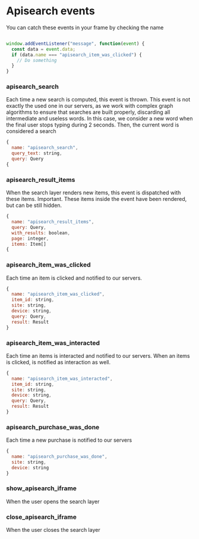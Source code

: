 # Apisearch events

You can catch these events in your frame by checking the name

```javascript

window.addEventListener("message", function(event) {
  const data = event.data;
  if (data.name === "apisearch_item_was_clicked") {
    // Do something
  }
}
```

### apisearch_search

Each time a new search is computed, this event is thrown. This event is not exactly the used one in our servers, as we work with complex graph algorithms to ensure that searches are built properly, discarding all intermediate and useless words. In this case, we consider a new word when the final user stops typing during 2 seconds. Then, the current word is considered a search

```javascript
{
  name: "apisearch_search",
  query_text: string,
  query: Query
{
```

### apisearch_result_items

When the search layer renders new items, this event is dispatched with these items. Important. These items inside the event have been rendered, but can be still hidden.

```javascript
{
  name: "apisearch_result_items",
  query: Query,
  with_results: boolean,
  page: integer,
  items: Item[]
{
```

### apisearch_item_was_clicked

Each time an item is clicked and notified to our servers.

```javascript
{
  name: "apisearch_item_was_clicked",
  item_id: string,
  site: string,
  device: string,
  query: Query,
  result: Result
}
```

### apisearch_item_was_interacted

Each time an items is interacted and notified to our servers. When an items is clicked, is notified as interaction as well.

```javascript
{
  name: "apisearch_item_was_interacted",
  item_id: string,
  site: string,
  device: string,
  query: Query,
  result: Result
}
```

### apisearch_purchase_was_done

Each time a new purchase is notified to our servers

```javascript
{
  name: "apisearch_purchase_was_done",
  site: string,
  device: string
}
```

### show_apisearch_iframe

When the user opens the search layer

### close_apisearch_iframe

When the user closes the search layer
